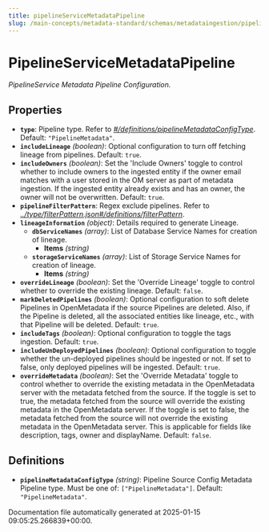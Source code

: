 ```yaml
---
title: pipelineServiceMetadataPipeline
slug: /main-concepts/metadata-standard/schemas/metadataingestion/pipelineservicemetadatapipeline
---
```


# PipelineServiceMetadataPipeline

*PipelineService Metadata Pipeline Configuration.*

## Properties

- **`type`**: Pipeline type. Refer to *[#/definitions/pipelineMetadataConfigType](#definitions/pipelineMetadataConfigType)*. Default: `"PipelineMetadata"`.
- **`includeLineage`** *(boolean)*: Optional configuration to turn off fetching lineage from pipelines. Default: `true`.
- **`includeOwners`** *(boolean)*: Set the 'Include Owners' toggle to control whether to include owners to the ingested entity if the owner email matches with a user stored in the OM server as part of metadata ingestion. If the ingested entity already exists and has an owner, the owner will not be overwritten. Default: `true`.
- **`pipelineFilterPattern`**: Regex exclude pipelines. Refer to *[../type/filterPattern.json#/definitions/filterPattern](#/type/filterPattern.json#/definitions/filterPattern)*.
- **`lineageInformation`** *(object)*: Details required to generate Lineage.
  - **`dbServiceNames`** *(array)*: List of Database Service Names for creation of lineage.
    - **Items** *(string)*
  - **`storageServiceNames`** *(array)*: List of Storage Service Names for creation of lineage.
    - **Items** *(string)*
- **`overrideLineage`** *(boolean)*: Set the 'Override Lineage' toggle to control whether to override the existing lineage. Default: `false`.
- **`markDeletedPipelines`** *(boolean)*: Optional configuration to soft delete Pipelines in OpenMetadata if the source Pipelines are deleted. Also, if the Pipeline is deleted, all the associated entities like lineage, etc., with that Pipeline will be deleted. Default: `true`.
- **`includeTags`** *(boolean)*: Optional configuration to toggle the tags ingestion. Default: `true`.
- **`includeUnDeployedPipelines`** *(boolean)*: Optional configuration to toggle whether the un-deployed pipelines should be ingested or not. If set to false, only deployed pipelines will be ingested. Default: `true`.
- **`overrideMetadata`** *(boolean)*: Set the 'Override Metadata' toggle to control whether to override the existing metadata in the OpenMetadata server with the metadata fetched from the source. If the toggle is set to true, the metadata fetched from the source will override the existing metadata in the OpenMetadata server. If the toggle is set to false, the metadata fetched from the source will not override the existing metadata in the OpenMetadata server. This is applicable for fields like description, tags, owner and displayName. Default: `false`.
## Definitions

- **`pipelineMetadataConfigType`** *(string)*: Pipeline Source Config Metadata Pipeline type. Must be one of: `["PipelineMetadata"]`. Default: `"PipelineMetadata"`.


Documentation file automatically generated at 2025-01-15 09:05:25.266839+00:00.
